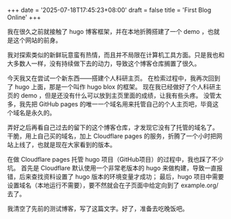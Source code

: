+++
date = '2025-07-18T17:45:23+08:00'
draft = false
title = 'First Blog Online'
+++

我在很久之前就接触了 hugo 博客框架，并在本地折腾搭建了一个 demo ，也就是这个网站的前身。

我对探索类似的新鲜玩意蛮有热情，而且并不局限在计算机工具方面。只是我也和大多数人一样，没有持续做下去的动力，导致这个博客仓库搁置了很久。

今天我又在尝试一个新东西——搭建个人科研主页。
在检索过程中，我再次回到了 hugo 上面，那是一个叫作 hugo blox 的框架。
现在我已经做好了个人科研主页的 demo ，但是还没有什么可以放到主页里面的成绩，让我有些头疼。
没管太多，我先把 GitHub pages 的唯一一个域名用来托管自己的个人主页吧，毕竟这个域名是永久的。

弄好之后再看自己过去的留下的这个博客仓库，才发现它没有了托管的域名了。
干脆，用上自己买的域名，加上 Cloudflare pages 的服务，折腾了一个小时把网站上线了，也就是现在大家看到的版本。

在做 Cloudflare pages 托管 hugo 项目（GitHub项目）的过程中，我也踩了不少坑。
首先是 Cloudflare 默认使用一个非常老版本的 hugo 来做构建，导致一直报错，后来查找资料设置了 hugo 版本的环境变量才成功；
最后，hugo 项目中需要设置域名（本地运行不需要），要不然就会在子页面中给定向到了 example.org/ 去了。

我清空了先前的测试博客，写了这篇文字。好了，准备去吃晚饭吧。